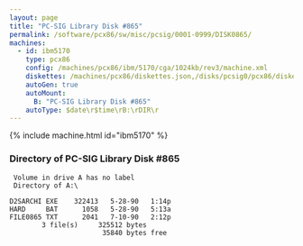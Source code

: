 ```yaml
---
layout: page
title: "PC-SIG Library Disk #865"
permalink: /software/pcx86/sw/misc/pcsig/0001-0999/DISK0865/
machines:
  - id: ibm5170
    type: pcx86
    config: /machines/pcx86/ibm/5170/cga/1024kb/rev3/machine.xml
    diskettes: /machines/pcx86/diskettes.json,/disks/pcsig0/pcx86/diskettes.json
    autoGen: true
    autoMount:
      B: "PC-SIG Library Disk #865"
    autoType: $date\r$time\rB:\rDIR\r
---
```


{% include machine.html id="ibm5170" %}

### Directory of PC-SIG Library Disk #865

     Volume in drive A has no label
     Directory of A:\

    D2SARCHI EXE    322413   5-28-90   1:14p
    HARD     BAT      1058   5-28-90   5:13a
    FILE0865 TXT      2041   7-10-90   2:12p
            3 file(s)     325512 bytes
                           35840 bytes free
